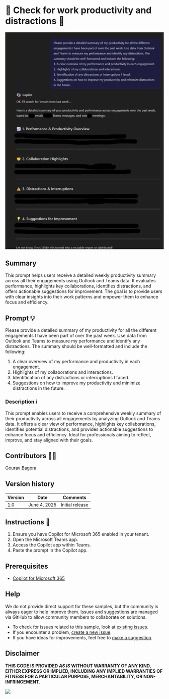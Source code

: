 # 🚀 Check for work productivity and distractions 📄
![Performance_distractions_check](./assets/demo.png)

## Summary
This prompt helps users receive a detailed weekly productivity summary across all their engagements using Outlook and Teams data. It evaluates performance, highlights key collaborations, identifies distractions, and offers actionable suggestions for improvement. The goal is to provide users with clear insights into their work patterns and empower them to enhance focus and efficiency.

## Prompt 💡
Please provide a detailed summary of my productivity for all the different engagements I have been part of over the past week. Use data from Outlook and Teams to measure my performance and identify any distractions. The summary should be well-formatted and include the following:
1. A clear overview of my performance and productivity in each engagement.
2. Highlights of my collaborations and interactions.
3. Identification of any distractions or interruptions I faced.
4. Suggestions on how to improve my productivity and minimize distractions in the future.

### Description ℹ️
This prompt enables users to receive a comprehensive weekly summary of their productivity across all engagements by analyzing Outlook and Teams data. It offers a clear view of performance, highlights key collaborations, identifies potential distractions, and provides actionable suggestions to enhance focus and efficiency. Ideal for professionals aiming to reflect, improve, and stay aligned with their goals.

## Contributors 👨‍💻

[Gourav Bagora](https://github.com/GouravBagora)

## Version history

Version|Date|Comments
-------|----|--------
1.0|June 4, 2025|Initial release

## Instructions 📝

1. Ensure you have Copilot for Microsoft 365 enabled in your tenant.
2. Open the Microsoft Teams app.
3. Access the Copilot app within Teams.
4. Paste the prompt in the Copilot app.

## Prerequisites

- [Copilot for Microsoft 365](https://developer.microsoft.com/microsoft-365/dev-program)

## Help

We do not provide direct support for these samples, but the community is always eager to help improve them. Issues and suggestions are managed via GitHub to allow community members to collaborate on solutions.

- To check for issues related to this sample, look at [existing issues](https://github.com/pnp/copilot-prompts/issues?q=label%3A%22sample%3A%20YOUR-SAMPLE-NAME%22).
- If you encounter a problem, [create a new issue](https://github.com/pnp/copilot-prompts/issues/new).
- If you have ideas for improvements, feel free to [make a suggestion](https://github.com/pnp/copilot-prompts/issues/new).

## Disclaimer

**THIS CODE IS PROVIDED *AS IS* WITHOUT WARRANTY OF ANY KIND, EITHER EXPRESS OR IMPLIED, INCLUDING ANY IMPLIED WARRANTIES OF FITNESS FOR A PARTICULAR PURPOSE, MERCHANTABILITY, OR NON-INFRINGEMENT.**

![](https://m365-visitor-stats.azurewebsites.net/SamplesGallery/copilotprompts-m365-define-todays-actions)
